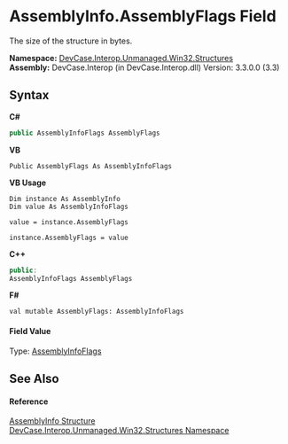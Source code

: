# AssemblyInfo.AssemblyFlags Field
 

The size of the structure in bytes.

**Namespace:**&nbsp;<a href="N_DevCase_Interop_Unmanaged_Win32_Structures">DevCase.Interop.Unmanaged.Win32.Structures</a><br />**Assembly:**&nbsp;DevCase.Interop (in DevCase.Interop.dll) Version: 3.3.0.0 (3.3)

## Syntax

**C#**<br />
``` C#
public AssemblyInfoFlags AssemblyFlags
```

**VB**<br />
``` VB
Public AssemblyFlags As AssemblyInfoFlags
```

**VB Usage**<br />
``` VB Usage
Dim instance As AssemblyInfo
Dim value As AssemblyInfoFlags

value = instance.AssemblyFlags

instance.AssemblyFlags = value
```

**C++**<br />
``` C++
public:
AssemblyInfoFlags AssemblyFlags
```

**F#**<br />
``` F#
val mutable AssemblyFlags: AssemblyInfoFlags
```


#### Field Value
Type: <a href="T_DevCase_Interop_Unmanaged_Win32_Enums_AssemblyInfoFlags">AssemblyInfoFlags</a>

## See Also


#### Reference
<a href="T_DevCase_Interop_Unmanaged_Win32_Structures_AssemblyInfo">AssemblyInfo Structure</a><br /><a href="N_DevCase_Interop_Unmanaged_Win32_Structures">DevCase.Interop.Unmanaged.Win32.Structures Namespace</a><br />